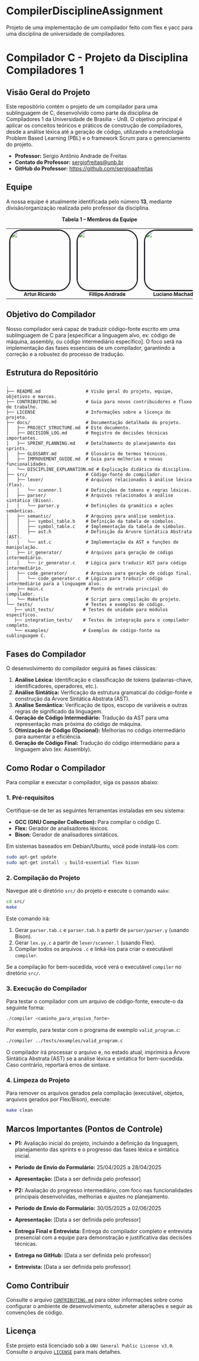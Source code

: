 # CompilerDisciplineAssignment
Projeto de uma implementação de um compilador feito com flex e yacc para uma disciplina de universidade de compiladores.
# Compilador C - Projeto da Disciplina Compiladores 1

## Visão Geral do Projeto

Este repositório contém o projeto de um compilador para uma sublinguagem de C, desenvolvido como parte da disciplina de Compiladores 1 da Universidade de Brasília - UnB. O objetivo principal é aplicar os conceitos teóricos e práticos de construção de compiladores, desde a análise léxica até a geração de código, utilizando a metodologia Problem Based Learning (PBL) e o framework Scrum para o gerenciamento do projeto.

- **Professor:** Sergio Antônio Andrade de Freitas
- **Contato do Professor:** sergiofreitas@unb.br
- **GitHub do Professor:** https://github.com/sergioaafreitas

## Equipe

A nossa equipe é atualmente identificada pelo número **13**, mediante divisão/organização realizada pelo professor da disciplina.

<div align="center">
 <p><strong>Tabela 1 – Membros da Equipe</strong></p>
 <table>
   <tr>
     <td align="center">
       <a href="https://github.com/algorithmorphic">
         <img style="border-radius: 20%; border: 3px solid #1f2328;" src="https://avatars.githubusercontent.com/u/72679483?v=4" width="160px" height="160px" alt=""/>
         <br /><sub><b>Artur Ricardo</b></sub>
       </a><br />
     </td>
     <td align="center">
       <a href="https://github.com/fillipeb50">
         <img style="border-radius: 20%; border: 3px solid #1f2328;" src="https://avatars.githubusercontent.com/u/72557022?v=4" width="160px" height="160px" alt=""/>
         <br /><sub><b>Fillipe Andrade</b></sub>
       </a><br />
     </td>
     <td align="center">
       <a href="https://github.com/LuGit00">
         <img style="border-radius: 20%; border: 3px solid #1f2328;" src="https://avatars.githubusercontent.com/u/166548910?v=4" width="160px" height="160px" alt=""/>
         <br /><sub><b>Luciano Machado</b></sub>
       </a><br />
     </td>
     <td align="center">
       <a href="https://github.com/RufinoVfR">
         <img style="border-radius: 20%; border: 3px solid #1f2328 ;" src="https://avatars.githubusercontent.com/u/144750571?v=4" width="160px" height="160px" alt=""/>
         <br /><sub><b>Vinícius Rufino</b></sub>
       </a><br />
     </td>
     <td align="center">
       <a href="https://github.com/yanzin00">
         <img style="border-radius: 20%; border: 3px solid #1f2328;" src="https://avatars.githubusercontent.com/u/118907920?v=4" width="160px" height="160px" alt=""/>
         <br /><sub><b>Yan Lucas</b></sub>
       </a><br />
     </td>
   </tr>
 </table>

</div>

## Objetivo do Compilador

Nosso compilador será capaz de traduzir código-fonte escrito em uma sublinguagem de C para [especificar a linguagem alvo, ex: código de máquina, assembly, ou código intermediário específico]. O foco será na implementação das fases essenciais de um compilador, garantindo a correção e a robustez do processo de tradução.

## Estrutura do Repositório

```
.
├── README.md                 # Visão geral do projeto, equipe, objetivos e marcos.
├── CONTRIBUTING.md           # Guia para novos contribuidores e fluxo de trabalho.
├── LICENSE                   # Informações sobre a licença do projeto.
├── docs/                     # Documentação detalhada do projeto.
│   ├── PROJECT_STRUCTURE.md  # Este documento.
│   ├── DECISION_LOG.md       # Registro de decisões técnicas importantes.
│   ├── SPRINT_PLANNING.md    # Detalhamento do planejamento das sprints.
│   ├── GLOSSARY.md           # Glossário de termos técnicos.
│   ├── IMPROVEMENT_GUIDE.md  # Guia para melhorias e novas funcionalidades.
│   └── DISCIPLINE_EXPLANATION.md # Explicação didática da disciplina.
├── src/                      # Código-fonte do compilador.
│   ├── lexer/                # Arquivos relacionados à análise léxica (Flex).
│   │   └── scanner.l         # Definições de tokens e regras léxicas.
│   ├── parser/               # Arquivos relacionados à análise sintática (Bison).
│   │   └── parser.y          # Definições da gramática e ações semânticas.
│   ├── semantic/             # Arquivos para análise semântica.
│   │   ├── symbol_table.h    # Definição da tabela de símbolos.
│   │   ├── symbol_table.c    # Implementação da tabela de símbolos.
│   │   ├── ast.h             # Definição da Árvore Sintática Abstrata (AST).
│   │   └── ast.c             # Implementação da AST e funções de manipulação.
│   ├── ir_generator/         # Arquivos para geração de código intermediário.
│   │   └── ir_generator.c    # Lógica para traduzir AST para código intermediário.
│   ├── code_generator/       # Arquivos para geração de código final.
│   │   └── code_generator.c  # Lógica para traduzir código intermediário para a linguagem alvo.
│   ├── main.c                # Ponto de entrada principal do compilador.
│   └── Makefile              # Script para compilação do projeto.
└── tests/                    # Testes e exemplos de código.
   ├── unit_tests/           # Testes de unidade para módulos específicos.
   ├── integration_tests/    # Testes de integração para o compilador completo.
   └── examples/             # Exemplos de código-fonte na sublinguagem C.
```

## Fases do Compilador

O desenvolvimento do compilador seguirá as fases clássicas:

1.  **Análise Léxica:** Identificação e classificação de tokens (palavras-chave, identificadores, operadores, etc.).
2.  **Análise Sintática:** Verificação da estrutura gramatical do código-fonte e construção da Árvore Sintática Abstrata (AST).
3.  **Análise Semântica:** Verificação de tipos, escopo de variáveis e outras regras de significado da linguagem.
4.  **Geração de Código Intermediário:** Tradução da AST para uma representação mais próxima do código de máquina.
5.  **Otimização de Código (Opcional):** Melhorias no código intermediário para aumentar a eficiência.
6.  **Geração de Código Final:** Tradução do código intermediário para a linguagem alvo (ex: Assembly).

## Como Rodar o Compilador

Para compilar e executar o compilador, siga os passos abaixo:

### 1. Pré-requisitos

Certifique-se de ter as seguintes ferramentas instaladas em seu sistema:

-   **GCC (GNU Compiler Collection):** Para compilar o código C.
-   **Flex:** Gerador de analisadores léxicos.
-   **Bison:** Gerador de analisadores sintáticos.

Em sistemas baseados em Debian/Ubuntu, você pode instalá-los com:

```bash
sudo apt-get update
sudo apt-get install -y build-essential flex bison
```

### 2. Compilação do Projeto

Navegue até o diretório `src/` do projeto e execute o comando `make`:

```bash
cd src/
make
```

Este comando irá:

1.  Gerar `parser.tab.c` e `parser.tab.h` a partir de `parser/parser.y` (usando Bison).
2.  Gerar `lex.yy.c` a partir de `lexer/scanner.l` (usando Flex).
3.  Compilar todos os arquivos `.c` e linká-los para criar o executável `compiler`.

Se a compilação for bem-sucedida, você verá o executável `compiler` no diretório `src/`.

### 3. Execução do Compilador

Para testar o compilador com um arquivo de código-fonte, execute-o da seguinte forma:

```bash
./compiler <caminho_para_arquivo_fonte>
```

Por exemplo, para testar com o programa de exemplo `valid_program.c`:

```bash
./compiler ../tests/examples/valid_program.c
```

O compilador irá processar o arquivo e, no estado atual, imprimirá a Árvore Sintática Abstrata (AST) se a análise léxica e sintática for bem-sucedida. Caso contrário, reportará erros de sintaxe.

### 4. Limpeza do Projeto

Para remover os arquivos gerados pela compilação (executável, objetos, arquivos gerados por Flex/Bison), execute:

```bash
make clean
```

## Marcos Importantes (Pontos de Controle)

-   **P1:** Avaliação inicial do projeto, incluindo a definição da linguagem, planejamento das sprints e o progresso das fases léxica e sintática inicial.
   -   **Período de Envio do Formulário:** 25/04/2025 a 28/04/2025
   -   **Apresentação:** [Data a ser definida pelo professor]

-   **P2:** Avaliação do progresso intermediário, com foco nas funcionalidades principais desenvolvidas, melhorias e ajustes no planejamento.
   -   **Período de Envio do Formulário:** 30/05/2025 a 02/06/2025
   -   **Apresentação:** [Data a ser definida pelo professor]

-   **Entrega Final e Entrevista:** Entrega do compilador completo e entrevista presencial com a equipe para demonstração e justificativa das decisões técnicas.
   -   **Entrega no GitHub:** [Data a ser definida pelo professor]
   -   **Entrevista:** [Data a ser definida pelo professor]

## Como Contribuir

Consulte o arquivo [`CONTRIBUTING.md`](https://github.com/LuGit00/CompilerDisciplineAssignment/blob/main/CONTRIBUTING.md) para obter informações sobre como configurar o ambiente de desenvolvimento, submeter alterações e seguir as convenções de código.

## Licença

Este projeto está licenciado sob a `GNU General Public License v3.0`. Consulte o arquivo [`LICENSE`](https://github.com/LuGit00/CompilerDisciplineAssignment/blob/main/LICENSE) para mais detalhes.